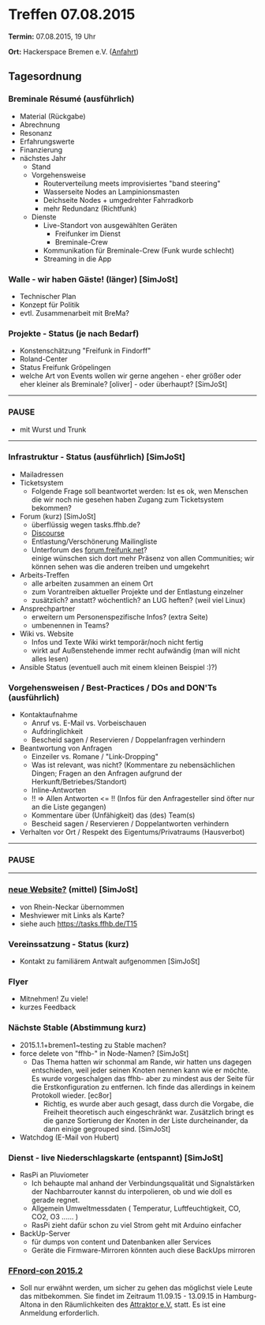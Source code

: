 # Treffen 07.08.2015

**Termin:** 07.08.2015, 19 Uhr

**Ort:** Hackerspace Bremen e.V. ([Anfahrt](https://www.hackerspace-bremen.de/anfahrt/))

## Tagesordnung

### Breminale Résumé (ausführlich)
* Material (Rückgabe)
* Abrechnung
* Resonanz
* Erfahrungswerte
* Finanzierung
* nächstes Jahr
  * Stand
  * Vorgehensweise
     * Routerverteilung meets improvisiertes "band steering"
     * Wasserseite Nodes an Lampinionsmasten
     * Deichseite Nodes + umgedrehter Fahrradkorb
     * mehr Redundanz (Richtfunk)
  * Dienste
      * Live-Standort von ausgewählten Geräten
          * Freifunker im Dienst
          * Breminale-Crew
      * Kommunikation für Breminale-Crew (Funk wurde schlecht)
      * Streaming in die App

### Walle - wir haben Gäste! (länger) [SimJoSt]
* Technischer Plan
* Konzept für Politik
* evtl. Zusammenarbeit mit BreMa?

### Projekte - Status (je nach Bedarf)
* Konstenschätzung "Freifunk in Findorff"
* Roland-Center
* Status Freifunk Gröpelingen 
* welche Art von Events wollen wir gerne angehen - eher größer oder eher kleiner als Breminale? [oliver] - oder überhaupt? [SimJoSt]

***
### PAUSE
* mit Wurst und Trunk

***

### Infrastruktur - Status (ausführlich) [SimJoSt]
* Mailadressen
* Ticketsystem
  * Folgende Frage soll beantwortet werden: Ist es ok, wen Menschen die wir noch nie gesehen haben Zugang zum Ticketsystem bekommen?
* Forum (kurz) [SimJoSt]
  * überflüssig wegen tasks.ffhb.de?
  * [Discourse](http://www.discourse.org/)
  * Entlastung/Verschönerung Mailingliste
  * Unterforum des [forum.freifunk.net](http://forum.freifunk.net)?  
  einige wünschen sich dort mehr Präsenz von allen Communities; wir können sehen was die anderen treiben und umgekehrt
* Arbeits-Treffen  
  * alle arbeiten zusammen an einem Ort  
  * zum Vorantreiben aktueller Projekte und der Entlastung einzelner  
  * zusätzlich? anstatt? wöchentlich? an LUG heften? (weil viel Linux)
* Ansprechpartner  
  * erweitern um Personenspezifische Infos? (extra Seite)
  * umbenennen in Teams?
* Wiki vs. Website
  * Infos und Texte Wiki wirkt temporär/noch nicht fertig
  * wirkt auf Außenstehende immer recht aufwändig (man will nicht alles lesen)
* Ansible Status (eventuell auch mit einem kleinen Beispiel :)?)

### Vorgehensweisen / Best-Practices / DOs and DON'Ts (ausführlich)
  * Kontaktaufnahme
     * Anruf vs. E-Mail vs. Vorbeischauen
      * Aufdringlichkeit
      * Bescheid sagen / Reservieren / Doppelanfragen verhindern
  * Beantwortung von Anfragen
     * Einzeiler vs. Romane / "Link-Dropping"
     * Was ist relevant, was nicht? (Kommentare zu nebensächlichen Dingen; Fragen an den Anfragen aufgrund der Herkunft/Betriebes/Standort)
      * Inline-Antworten
      * !! => Allen Antworten <= !! (Infos für den Anfragesteller sind öfter nur an die Liste gegangen)
      * Kommentare über (Unfähigkeit) das (des) Team(s)
      * Bescheid sagen / Reservieren / Doppelantworten verhindern
  * Verhalten vor Ort / Respekt des Eigentums/Privatraums (Hausverbot)

***
### PAUSE

***

### [neue Website?](http://SimJoSt.github.io/neue-Freifunk-Website) (mittel)  [SimJoSt]
* von Rhein-Neckar übernommen
* Meshviewer mit Links als Karte?
* siehe auch https://tasks.ffhb.de/T15

### Vereinssatzung - Status (kurz)
* Kontakt zu familiärem Antwalt aufgenommen [SimJoSt]

### Flyer
* Mitnehmen! Zu viele!
* kurzes Feedback

### Nächste Stable (Abstimmung kurz)
* 2015.1.1+bremen1~testing zu Stable machen?
* force delete von "ffhb-" in Node-Namen? [SimJoSt]
    * Das Thema hatten wir schonmal am Rande, wir hatten uns dagegen entschieden, weil jeder seinen Knoten nennen kann wie er möchte. Es wurde vorgeschalgen das ffhb- aber zu mindest aus der Seite für die Erstkonfiguration zu entfernen. Ich finde das allerdings in keinem Protokoll wieder. [ec8or]
        * Richtig, es wurde aber auch gesagt, dass durch die Vorgabe, die Freiheit theoretisch auch eingeschränkt war. Zusätzlich bringt es die ganze Sortierung der Knoten in der Liste durcheinander, da dann einige gegrouped sind. [SimJoSt]
* Watchdog (E-Mail von Hubert)

### Dienst - live Niederschlagskarte (entspannt) [SimJoSt]
* RasPi an Pluviometer
  * Ich behaupte mal anhand der Verbindungsqualität und Signalstärken der Nachbarrouter kannst du interpolieren, ob und wie doll es gerade regnet.
  * Allgemein Umweltmessdaten ( Temperatur, Luftfeuchtigkeit, CO, CO2, O3 ...... )
  * RasPi zieht dafür schon zu viel Strom geht mit Arduino einfacher
* BackUp-Server
  * für dumps von content und Datenbanken aller Services
  * Geräte die Firmware-Mirroren könnten auch diese BackUps mirroren

### [FFnord-con 2015.2](http://ffnord.net)
* Soll nur erwähnt werden, um sicher zu gehen das möglichst viele Leute das mitbekommen. Sie findet im Zeitraum 11.09.15 - 13.09.15 in Hamburg-Altona in den Räumlichkeiten des [Attraktor e.V.](https://blog.attraktor.org/) statt. Es ist eine Anmeldung erforderlich.